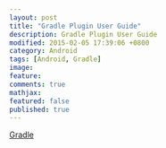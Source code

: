 ```yaml
---
layout: post
title: "Gradle Plugin User Guide"
description: Gradle Plugin User Guide
modified: 2015-02-05 17:39:06 +0800
category: Android
tags: [Android, Gradle]
image:
feature:
comments: true
mathjax:
featured: false
published: true
---
```


[Gradle](http://avatarqing.gitbooks.io/gradlepluginuserguidechineseverision/content/)
